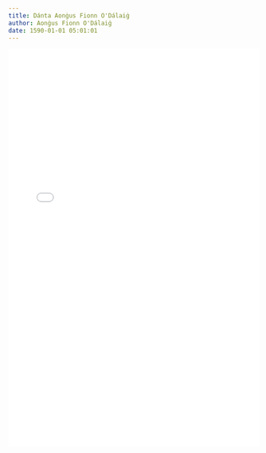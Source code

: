 ```yaml
---
title: Dánta Aonġus Fionn O'Dálaiġ
author: Aonġus Fionn O'Dálaiġ
date: 1590-01-01 05:01:01
---
```


<div>
	<iframe src="/PDFjs/web/viewer.html?file=../../pages/primary-source-texts/modern-irish/Danta-Aongus-Fionn-O-Dalaig/Danta do chum Aonghus Fionn O Dalaigh.pdf" width="100%" height="800px" frameborder="0"></iframe>
</div>
